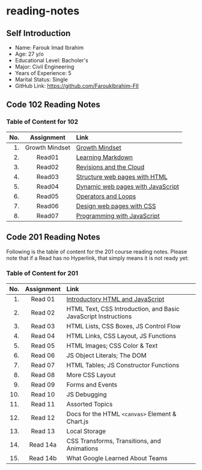 # reading-notes

## Self Introduction

* Name: Farouk Imad Ibrahim
* Age: 27 y/o
* Educational Level: Bacholer's
* Major: Civil Engineering
* Years of Experience: 5
* Marital Status: Single
* GitHub Link: <https://github.com/FaroukIbrahim-FII>

## Code 102 Reading Notes

### Table of Content for 102

|No.|Assignment|Link|
|--:|:------:|:-----|
|1.| Growth Mindset |[Growth Mindset](https://faroukibrahim-fii.github.io/reading-notes/Growth)|
|2.| Read01 | [Learning Markdown](https://faroukibrahim-fii.github.io/reading-notes/102/Read01)|
|3.| Read02 | [Revisions and the Cloud](https://faroukibrahim-fii.github.io/reading-notes/102/Read02)
|4.|Read03 | [Structure web pages with HTML](https://faroukibrahim-fii.github.io/reading-notes/102/Read03)
|5.| Read04 | [Dynamic web pages with JavaScript](https://faroukibrahim-fii.github.io/reading-notes/102/Read04)
|6.| Read05 | [Operators and Loops](https://faroukibrahim-fii.github.io/reading-notes/102/Read05)
|7.| Read06 | [Design web pages with CSS](https://faroukibrahim-fii.github.io/reading-notes/102/Read06)|
|8.|Read07 | [Programming with JavaScript](https://faroukibrahim-fii.github.io/reading-notes/102/Read07)

## Code 201 Reading Notes

Following is the table of content for the 201 course reading notes. Please note that if a Read has no Hyperlink, that simply means it is not ready yet:

### Table of Content for 201

|No.|Assignment|Link|
|--:|:------:|:-----|
|1.| Read 01 |[Introductory HTML and JavaScript](https://faroukibrahim-fii.github.io/reading-notes/201/Class-01)|
|2.| Read 02 |HTML Text, CSS Introduction, and Basic JavaScript Instructions|
|3.| Read 03 |HTML Lists, CSS Boxes, JS Control Flow|
|4.| Read 04 |HTML Links, CSS Layout, JS Functions|
|5.| Read 05 |HTML Images; CSS Color & Text|
|6.| Read 06 |JS Object Literals; The DOM|
|7.| Read 07 |HTML Tables; JS Constructor Functions|
|8.| Read 08 |More CSS Layout|
|9.| Read 09 |Forms and Events|
|10.| Read 10 |JS Debugging|
|11.| Read 11 |Assorted Topics|
|12.| Read 12 |Docs for the HTML `<canvas>` Element & Chart.js|
|13.| Read 13 |Local Storage|
|14.| Read 14a |CSS Transforms, Transitions, and Animations|
|15.| Read 14b |What Google Learned About Teams|
